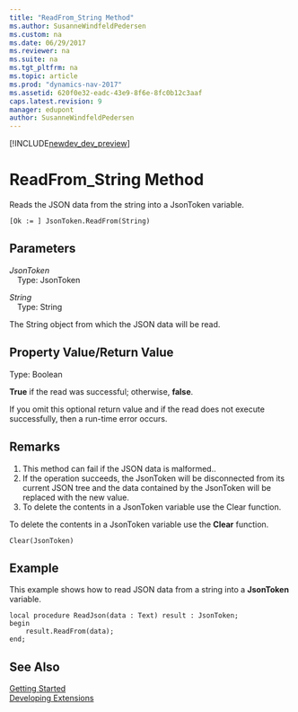```yaml
---
title: "ReadFrom_String Method"
ms.author: SusanneWindfeldPedersen
ms.custom: na
ms.date: 06/29/2017
ms.reviewer: na
ms.suite: na
ms.tgt_pltfrm: na
ms.topic: article
ms.prod: "dynamics-nav-2017"
ms.assetid: 620f0e32-eadc-43e9-8f6e-8fc0b12c3aaf
caps.latest.revision: 9
manager: edupont
author: SusanneWindfeldPedersen
---
```


[!INCLUDE[newdev_dev_preview](../includes/newdev_dev_preview.md)]

# ReadFrom_String Method
Reads the JSON data from the string into a JsonToken variable.

```
[Ok := ] JsonToken.ReadFrom(String)
```

## Parameters
*JsonToken*  
&emsp;Type: JsonToken

*String*  
&emsp;Type: String

The String object from which the JSON data will be read.

## Property Value/Return Value
Type: Boolean

**True** if the read was successful; otherwise, **false**.

If you omit this optional return value and if the read does not execute successfully, then a run-time error occurs.

## Remarks
1. This method can fail if the JSON data is malformed..
2. If the operation succeeds, the JsonToken will be disconnected from its current JSON tree and the data contained by the JsonToken will be replaced with the new value.
3. To delete the contents in a JsonToken variable use the Clear function.

To delete the contents in a JsonToken variable use the **Clear** function.

```
Clear(JsonToken)
```

## Example
This example shows how to read JSON data from a string into a **JsonToken** variable.

```
local procedure ReadJson(data : Text) result : JsonToken;
begin
    result.ReadFrom(data);    
end;

```

## See Also
[Getting Started](../devenv-get-started.md)  
[Developing Extensions](../devenv-dev-overview.md)
